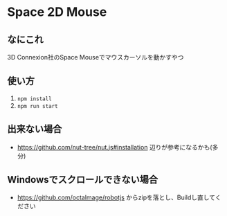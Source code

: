 # Space 2D Mouse
## なにこれ
3D Connexion社のSpace Mouseでマウスカーソルを動かすやつ

## 使い方
1. `npm install`
2. `npm run start`

## 出来ない場合
- https://github.com/nut-tree/nut.js#installation 辺りが参考になるかも(多分)

## Windowsでスクロールできない場合
- https://github.com/octalmage/robotjs からzipを落とし、Buildし直してください
